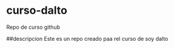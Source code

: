 # curso-dalto
Repo de curso github

##descripcion
Este es un repo creado paa rel curso de soy dalto
